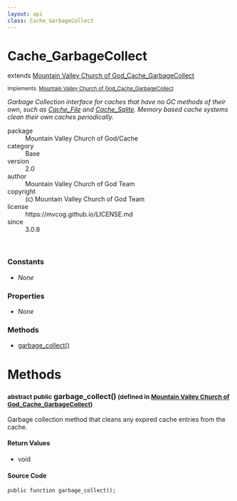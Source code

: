 ```yaml
---
layout: api
class: Cache_GarbageCollect
---
```

<h1>Cache_GarbageCollect</h1>
extends <a href='/documentation/api/Mountain Valley Church of God_Cache_GarbageCollect'>Mountain Valley Church of God_Cache_GarbageCollect</a>
<br />
<p class='interfaces'>
<small>Implements: <a href='/documentation/api/Mountain Valley Church of God_Cache_GarbageCollect'>Mountain Valley Church of God_Cache_GarbageCollect</a></small>
</p>
<p>
<i><p>Garbage Collection interface for caches that have no GC methods
of their own, such as <a href="/index.php/">Cache_File</a> and <a href="/index.php/">Cache_Sqlite</a>. Memory based
cache systems clean their own caches periodically.</p>
</i>
</p>
<dl class='tags'>
<dt>package</dt>
<dd>Mountain Valley Church of God/Cache</dd>
<dt>category</dt>
<dd>Base</dd>
<dt>version</dt>
<dd>2.0</dd>
<dt>author</dt>
<dd>Mountain Valley Church of God Team</dd>
<dt>copyright</dt>
<dd>(c) Mountain Valley Church of God Team</dd>
<dt>license</dt>
<dd>https://mvcog.github.io/LICENSE.md</dd>
<dt>since</dt>
<dd>3.0.8</dd>
</dl>
<br />
<div class='toc row d-none d-sm-flex d-md-flex d-lg-flex d-xl-flex'>
<div class='constants col-4'>
<h3>Constants</h3>
<ul>
<li>
<em>None</em>
</li>
</ul>
</div>
<div class='properties col-4'>
<h3>Properties</h3>
<ul>
<li>
<em>None</em>
</li>
</ul>
</div>
<div class='methods col-4'>
<h3>Methods</h3>
<ul>
<li>
<a href="#garbage_collect">garbage_collect()</a>
</li>

</ul>
</div>
</div>
<h1 id='methods'>Methods</h1>
<div class='methods'>

<div class='method'>
<h3 id="garbage_collect"><small>abstract public</small>  garbage_collect()<small> (defined in <a href='/documentation/api/Mountain Valley Church of God_Cache_GarbageCollect'>Mountain Valley Church of God_Cache_GarbageCollect</a>)</small></h3>
<div class='description'><p>Garbage collection method that cleans any expired
cache entries from the cache.</p>
</div>
<h4>Return Values</h4>
<ul class='return'>
<li>
<span class='blue'>void</span>  
</li></ul>
<div class="method-source">
<h4>Source Code</h4>
<pre>
<code class="language-php">public function garbage_collect();</code>
</pre>
</div>
</div>
</div>